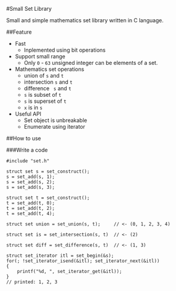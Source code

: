 #Small Set Library

Small and simple mathematics set library written in C language.

##Feature

- Fast
    - Inplemented using bit operations
- Support small range
    - Only ``0`` - ``63`` unsigned integer can be elements of a set.
- Mathematics set operations
    - union of ``s`` and ``t``
    - intersection ``s`` and ``t``
    - difference `` s`` and ``t``
    - ``s`` is subset of ``t``
    - ``s`` is superset of ``t``
    - ``x`` is in ``s``
- Useful API
    - Set object is unbreakable
    - Enumerate using iterator

##How to use

###Write a code

    #include "set.h"

    struct set s = set_construct();
    s = set_add(s, 1);
    s = set_add(s, 2);
    s = set_add(s, 3);

    struct set t = set_construct();
    t = set_add(t, 0);
    t = set_add(t, 2);
    t = set_add(t, 4);

    struct set union = set_union(s, t);     // <- (0, 1, 2, 3, 4)

    struct set is = set_intersection(s, t)  // <- (2)

    struct set diff = set_difference(s, t)  // <- (1, 3)

    struct set_iterator itl = set_begin(&s);
    for(; !set_iterator_isend(&itl); set_iterator_next(&itl))
    {
        printf("%d, ", set_iterator_get(&itl));
    }
    // printed: 1, 2, 3
